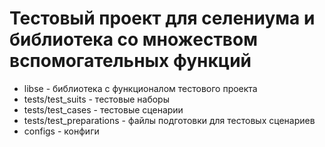 # Тестовый проект для селениума и библиотека со множеством вспомогательных функций

* libse - библиотека с функционалом тестового проекта
* tests/test_suits - тестовые наборы
* tests/test_cases - тестовые сценарии
* tests/test_preparations - файлы подготовки для тестовых сценариев
* configs - конфиги